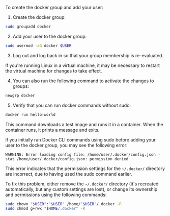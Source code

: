 To create the docker group and add your user:

1. Create the docker group:

 ```sh
 sudo groupadd docker
 ```

2. Add your user to the docker group:

 ```sh
 sudo usermod -aG docker $USER
 ```

3. Log out and log back in so that your group membership is re-evaluated.

 If you're running Linux in a virtual machine, it may be necessary to restart the virtual machine for changes to take effect.

4. You can also run the following command to activate the changes to groups:

 ```sh
 newgrp docker
 ```

5. Verify that you can run docker commands without sudo:

 ```sh
 docker run hello-world
 ```

 This command downloads a test image and runs it in a container. When the container runs, it prints a message and exits.

If you initially ran Docker CLI commands using sudo before adding your user to the docker group, you may see the following error:

```
WARNING: Error loading config file: /home/user/.docker/config.json - stat /home/user/.docker/config.json: permission denied
```

This error indicates that the permission settings for the `~/.docker/` directory are incorrect, due to having used the sudo command earlier.

To fix this problem, either remove the `~/.docker/` directory (it's recreated automatically, but any custom settings are lost), or change its ownership and permissions using the following commands:

```sh
sudo chown "$USER":"$USER" /home/"$USER"/.docker -R
sudo chmod g+rwx "$HOME/.docker" -R
```
